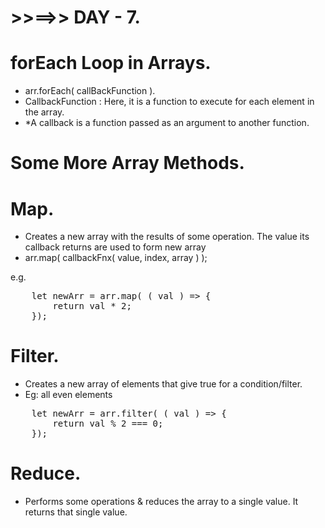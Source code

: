 # >>==>> DAY - 7.

# forEach Loop in Arrays.

- arr.forEach( callBackFunction ).
- CallbackFunction : Here, it is a function to execute for each element in the array.
- \*A callback is a function passed as an argument to another function.

# Some More Array Methods.

# Map.

- Creates a new array with the results of some operation. The value its callback returns are used to form new array
- arr.map( callbackFnx( value, index, array ) );

e.g.

<pre>
    let newArr = arr.map( ( val ) => {
        return val * 2;
    });
</pre>

# Filter.

- Creates a new array of elements that give true for a condition/filter.
- Eg: all even elements

<pre>
    let newArr = arr.filter( ( val ) => {
        return val % 2 === 0;
    });
</pre>

# Reduce.

- Performs some operations & reduces the array to a single value. It returns that single value.
